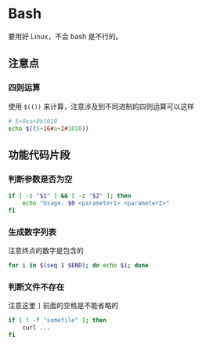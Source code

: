# Bash

要用好 Linux，不会 bash 是不行的。

## 注意点

### 四则运算

使用 `$(())` 来计算，注意涉及到不同进制的四则运算可以这样

```bash
# 5+0xa+0b1010
echo $((5+16#a+2#1010))
```

## 功能代码片段

### 判断参数是否为空

```bash
if [ -z "$1" ] && [ -z "$2" ]; then
    echo "Usage: $0 <parameter1> <parameter2>"
fi
```

### 生成数字列表

注意终点的数字是包含的
```bash
for i in $(seq 1 $END); do echo $i; done
```

### 判断文件不存在

注意这里 `]` 前面的空格是不能省略的
```bash
if [ ! -f "somefile" ]; then
    curl ...
fi
```
